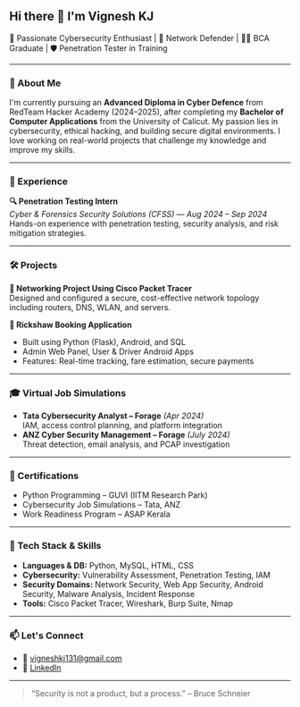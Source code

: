 ## Hi there 👋 I'm Vignesh KJ

🔐 Passionate Cybersecurity Enthusiast | 📡 Network Defender | 🧑‍💻 BCA Graduate | 🛡️ Penetration Tester in Training

---

### 🚀 About Me

I'm currently pursuing an **Advanced Diploma in Cyber Defence** from RedTeam Hacker Academy (2024–2025), after completing my **Bachelor of Computer Applications** from the University of Calicut. My passion lies in cybersecurity, ethical hacking, and building secure digital environments. I love working on real-world projects that challenge my knowledge and improve my skills.

---

### 💼 Experience

**🔍 Penetration Testing Intern**  
*Cyber & Forensics Security Solutions (CFSS)* — *Aug 2024 – Sep 2024*  
Hands-on experience with penetration testing, security analysis, and risk mitigation strategies.

---

### 🛠 Projects

**🔧 Networking Project Using Cisco Packet Tracer**  
Designed and configured a secure, cost-effective network topology including routers, DNS, WLAN, and servers.

**🚖 Rickshaw Booking Application**  
- Built using Python (Flask), Android, and SQL  
- Admin Web Panel, User & Driver Android Apps  
- Features: Real-time tracking, fare estimation, secure payments

---

### 🎓 Virtual Job Simulations

- **Tata Cybersecurity Analyst – Forage** *(Apr 2024)*  
  IAM, access control planning, and platform integration  
- **ANZ Cyber Security Management – Forage** *(July 2024)*  
  Threat detection, email analysis, and PCAP investigation  

---

### 🏅 Certifications

- Python Programming – GUVI (IITM Research Park)  
- Cybersecurity Job Simulations – Tata, ANZ  
- Work Readiness Program – ASAP Kerala  

---

### 🧰 Tech Stack & Skills

- **Languages & DB:** Python, MySQL, HTML, CSS  
- **Cybersecurity:** Vulnerability Assessment, Penetration Testing, IAM  
- **Security Domains:** Network Security, Web App Security, Android Security, Malware Analysis, Incident Response  
- **Tools:** Cisco Packet Tracer, Wireshark, Burp Suite, Nmap  

---

### 📫 Let's Connect

- 📧 [vigneshkj131@gmail.com](mailto:vigneshkj131@gmail.com)  
- 🔗 [LinkedIn](https://linkedin.com/in/vignesh-kj)

---

> “Security is not a product, but a process.” – Bruce Schneier
